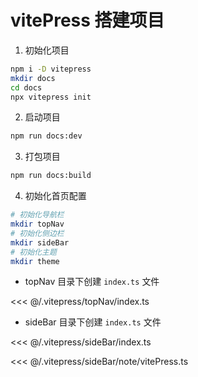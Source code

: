 # vitePress 搭建项目

1. 初始化项目

```bash
npm i -D vitepress
mkdir docs
cd docs
npx vitepress init
```

2. 启动项目

```bash
npm run docs:dev
```

3. 打包项目

```bash
npm run docs:build
```

4. 初始化首页配置

```bash
# 初始化导航栏
mkdir topNav 
# 初始化侧边栏
mkdir sideBar
# 初始化主题
mkdir theme
```

- topNav 目录下创建 `index.ts` 文件
  
<<< @/.vitepress/topNav/index.ts

- sideBar 目录下创建 `index.ts` 文件

<<< @/.vitepress/sideBar/index.ts

<<< @/.vitepress/sideBar/note/vitePress.ts
